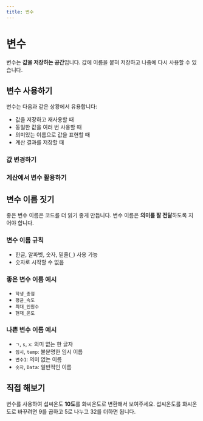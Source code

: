 ```yaml
---
title: 변수
---
```


<script setup>
import CodeRunner from "../../docs-component/code-runner.vue"
</script>

# 변수

변수는 **값을 저장하는 공간**입니다. 값에 이름을 붙혀 저장하고 나중에 다시 사용할 수 있습니다.

## 변수 사용하기

변수는 다음과 같은 상황에서 유용합니다:

-   값을 저장하고 재사용할 때
-   동일한 값을 여러 번 사용할 때
-   의미있는 이름으로 값을 표현할 때
-   계산 결과를 저장할 때

<CodeRunner code="시: 19
분: 22
초: 38
시 보여주기
분 보여주기
초 보여주기" />

### 값 변경하기

<CodeRunner code="점수: 85
점수 보여주기
점수: 점수 + 10
점수 보여주기" />

### 계산에서 변수 활용하기

<CodeRunner code="파이: 3.14
반지름: 5
원_넓이: 반지름 * 반지름 * 파이
원_넓이 보여주기" />

## 변수 이름 짓기

좋은 변수 이름은 코드를 더 읽기 좋게 만듭니다. 변수 이름은 **의미를 잘 전달**하도록 지어야 합니다.

### 변수 이름 규칙

-   한글, 알파벳, 숫자, 밑줄(`_`) 사용 가능
-   숫자로 시작할 수 없음

### 좋은 변수 이름 예시

-   `학생_총점`
-   `평균_속도`
-   `최대_인원수`
-   `현재_온도`

### 나쁜 변수 이름 예시

-   `ㄱ`, `s`, `x`: 의미 없는 한 글자
-   `임시`, `temp`: 불분명한 임시 이름
-   `변수1`: 의미 없는 이름
-   `숫자`, `Data`: 일반적인 이름

## 직접 해보기

변수를 사용하여 섭씨온도 **10도**를 화씨온도로 변환해서 보여주세요. 섭씨온도를 화씨온도로 바꾸려면 9를 곱하고 5로 나누고 32를 더하면 됩니다.

<CodeRunner :challenge='{
    output: "50",
    answerCode: `섭씨: 10
화씨: 섭씨 * 9 / 5 + 32
화씨 보여주기`
}' code="섭씨: 10"/>
